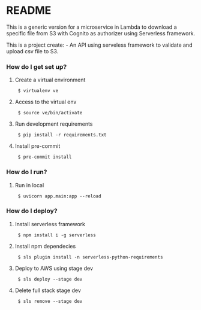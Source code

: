 # README #

This is a generic version for a microservice in Lambda to download a specific file from S3 with Cognito as authorizer using Serverless framework.

This is a project create:
    - An API using serveless framework to validate and upload csv file to S3.

### How do I get set up? ###

1. Create a virtual environment

        $ virtualenv ve

2. Access to the virtual env

        $ source ve/bin/activate

3. Run development requirements

        $ pip install -r requirements.txt

4. Install pre-commit

        $ pre-commit install

### How do I run? ###

1. Run in local

        $ uvicorn app.main:app --reload


### How do I deploy? ###

1. Install serverless framework

        $ npm install i -g serverless

2. Install npm dependecies

        $ sls plugin install -n serverless-python-requirements

3. Deploy to AWS using stage dev

        $ sls deploy --stage dev

4. Delete full stack stage dev

        $ sls remove --stage dev
